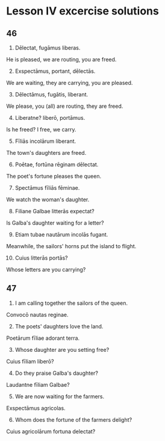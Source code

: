# Lesson IV excercise solutions

## 46

1. Dēlectat, fugāmus liberas.

He is pleased, we are routing, you are freed.

2. Exspectāmus, portant, dēlectās.

We are waiting, they are carrying, you are pleased.

3. Dēlectāmus, fugātis, liberant.

We please, you (all) are routing, they are freed.

4. Liberatne? liberō, portāmus.

Is he freed? I free, we carry.

5. Fīliās incolārum liberant.

The town's daughters are freed.

6. Poētae, fortūna rēginam dēlectat.

The poet's fortune pleases the queen.

7. Spectāmus fīliās fēminae.

We watch the woman's daughter.

8. Filiane Galbae litterās expectat?

Is Galba's daughter waiting for a letter?

9. Etiam tubae nautārum incolās fugant.

Meanwhile, the sailors' horns put the island to flight.

10. Cuius litterās portās?

Whose letters are you carrying?

## 47

1. I am calling together the sailors of the queen.

Convocō nautas reginae.

2. The poets' daughters love the land.

Poetārum fīliae adorant terra.

3. Whose daughter are you setting free?

Cuius fīliam liberō?

4. Do they praise Galba's daughter?

Laudantne fīliam Galbae?

5. We are now waiting for the farmers.

Exspectāmus agricolas.

6. Whom does the fortune of the farmers delight?

Cuius agricolārum fortuna delectat?
